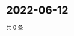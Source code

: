 # 2022-06-12

共 0 条

<!-- BEGIN WEIBO -->
<!-- 最后更新时间 Sun Jun 12 2022 07:14:23 GMT+0800 (China Standard Time) -->

<!-- END WEIBO -->
